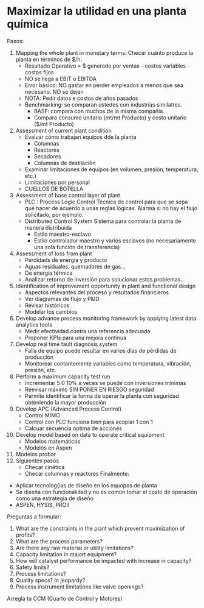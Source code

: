 # Maximizar la utilidad en una planta química

Pasos:

1. Mapping the whole plant in monetary terms: Checar cuánto produce la planta en términos de $/h.
   * Resultado Operativo = $ generado por ventas - costos variables - costos fijos
   * NO se llega a EBIT o EBITDA
   * Error básico: NO gastar en perder empleados a menos que sea necesario. NO se dejen
   * NOTA: Pedir datos e costos de años pasados
   * Benchmarking: se comparan ustedes con industrias similatres.
     * BASF: compara con muchos de la misma compañía
     * Compara consumo unitario (mt/mt Producto) y costo unitario ($/mt Producto)
1. Assessment of current plant condition
   * Evaluar cómo trabajan equipos dde la planta
     * Columnas
     * Reactores
     * Secadores
     * Columnas de destilación
   * Examinar limitaciones de equipos (en volumen, presión, temperatura, etc.)
   * Limitaciones por personal
   * CUELLOS DE BOTELLA
1. Assessment of base control layer of plant
   * PLC : Process Logic Control
     Técnica de control para que se sepa qué hacer de acuerdo a unas reglas lógicas.
     Alarma si no hay el flujo solicitado, por ejemplo.
   * Distributed Control System
     Sistema para controlar la planta de manera distribuida
     - Estilo maestro-esclavo
     - Estilo controlador maestro y varios esclavos (no necesariamente una sola función de transferencia)
1. Assessment of loss from plant
   * Pérdidads de energía y producto
   * Aguas residuales, quemadores de gas...
   * De energía térmica
   * Analizar retorno de inversión para solucionar estos problemas.
1. Identification of improvement opportunity in plant and functional design
   * Aspectos relevantes del proceso y resultados financieros
   * Ver diagramas de flujo y P&ID
   * Revisar históricos
   * Modelar los cambios
1. Develop advance process monitoring framework by applying latest data analytics tools
   * Medir efectividad contra una referencia adecuada
   * Proponer KPIs para una mejora continua
1. Develop real time fault diagnosis system
   * Falla de equipo puede resultar en varios días de pérdidas de producción
   * Monitorear contantemente variables como temperatura, vibración, presión, etc.
1. Perform a maximum capacity test run
   * Incrementar 5 0 10% a veces se puede con inversiones mínimas
   * Reevisar máximo SIN PONER EN RIESGO seguridad
   * Permite identificar la forma de operar la planta con seguridad obteniendo la mayor producción
1. Develop APC (Advanced Process Control)
   * Control MIMO
   * Control con PLC funciona bien para acoplar 1 con 1
   * Calcuar secuencia óptima de acciones
1. Develop model based on data to operate critical equipment
   * Modelos matemáticos
   * Modelos en Aspen
1. Modelos probar
1. Siguientes pasos
   * Checar cinética
   * Checar columnas y reactores
     Finalmente:

* Aplicar tecnolog{ias de diseño en los equopos de planta
* Se diseña con funcionalidad y no es común tomar el costo de operación como una estrategia de diseño
* ASPEN, HYSIS, PROII

Preguntas a formular:

1. What are the constraints in the plant which prevent maximization of profits?
1. What are the process parameters?
1. Are there any raw material or utility limitations?
1. Capacity limitation in majort equipment?
1. How will catalyst performance be impacted with increase in capacity?
1. Safety limits?
1. Process limitations?
1. Quality specs? In jeopardy?
1. Process instrument limitations like valve openings?

Arregla tu CCM (Cuarto de Control y Motores)
